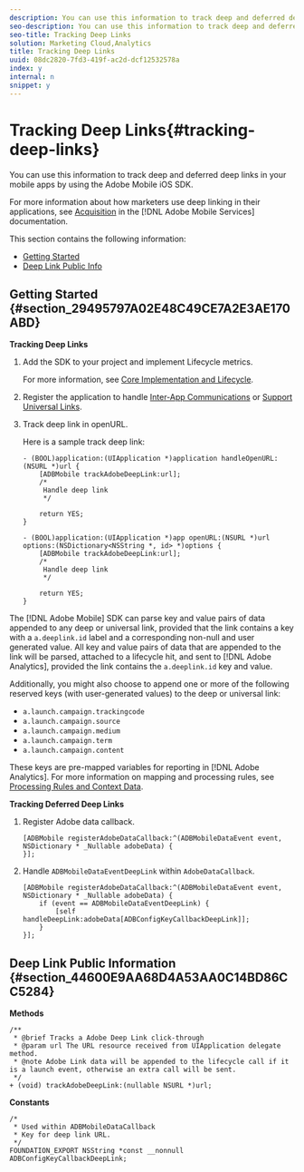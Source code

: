 ```yaml
---
description: You can use this information to track deep and deferred deep links in your mobile apps by using the Adobe Mobile iOS SDK.
seo-description: You can use this information to track deep and deferred deep links in your mobile apps by using the Adobe Mobile iOS SDK.
seo-title: Tracking Deep Links
solution: Marketing Cloud,Analytics
title: Tracking Deep Links
uuid: 08dc2820-7fd3-419f-ac2d-dcf12532578a
index: y
internal: n
snippet: y
---
```


# Tracking Deep Links{#tracking-deep-links}

You can use this information to track deep and deferred deep links in your mobile apps by using the Adobe Mobile iOS SDK.

For more information about how marketers use deep linking in their applications, see [Acquisition](https://marketing.adobe.com/resources/help/en_US/mobile/index.html?f=acquisition_main) in the [!DNL Adobe Mobile Services] documentation.

This section contains the following information:

* [Getting Started](../../acquisition-main/tracking-deep-links/tracking-deep-links.md#section_29495797A02E48C49CE7A2E3AE170ABD) 
* [Deep Link Public Info](../../acquisition-main/tracking-deep-links/tracking-deep-links.md#section_44600E9AA68D4A53AA0C14BD86CC5284)

## Getting Started {#section_29495797A02E48C49CE7A2E3AE170ABD}

**Tracking Deep Links**

1. Add the SDK to your project and implement Lifecycle metrics.

   For more information, see [Core Implementation and Lifecycle](../../getting-started/dev-qs.md#concept_13176B6E37F547D6935E37125F457972). 
1. Register the application to handle [Inter-App Communications](https://developer.apple.com/library/ios/documentation/iPhone/Conceptual/iPhoneOSProgrammingGuide/Inter-AppCommunication/Inter-AppCommunication.html#//apple_ref/doc/uid/TP40007072-CH6-SW10) or [Support Universal Links](https://developer.apple.com/library/ios/documentation/General/Conceptual/AppSearch/UniversalLinks.html). 

1. Track deep link in openURL.

   Here is a sample track deep link:

   ```
   - (BOOL)application:(UIApplication *)application handleOpenURL:(NSURL *)url { 
       [ADBMobile trackAdobeDeepLink:url]; 
       /* 
        Handle deep link 
        */ 
     
       return YES; 
   } 
     
   - (BOOL)application:(UIApplication *)app openURL:(NSURL *)url options:(NSDictionary<NSString *, id> *)options { 
       [ADBMobile trackAdobeDeepLink:url]; 
       /* 
        Handle deep link 
        */ 
     
       return YES; 
   }
   ```

The [!DNL Adobe Mobile] SDK can parse key and value pairs of data appended to any deep or universal link, provided that the link contains a key with a `a.deeplink.id` label and a corresponding non-null and user generated value. All key and value pairs of data that are appended to the link will be parsed, attached to a lifecycle hit, and sent to [!DNL Adobe Analytics], provided the link contains the `a.deeplink.id` key and value.

Additionally, you might also choose to append one or more of the following reserved keys (with user-generated values) to the deep or universal link:

* `a.launch.campaign.trackingcode` 
* `a.launch.campaign.source` 
* `a.launch.campaign.medium` 
* `a.launch.campaign.term` 
* `a.launch.campaign.content`

These keys are pre-mapped variables for reporting in [!DNL Adobe Analytics]. For more information on mapping and processing rules, see [Processing Rules and Context Data](../../getting-started/proc-rules.md#concept_4DAF0756D0DB43BD8C0627E023665FA5).

**Tracking Deferred Deep Links**

1. Register Adobe data callback.

   ```
   [ADBMobile registerAdobeDataCallback:^(ADBMobileDataEvent event, NSDictionary * _Nullable adobeData) { 
   }];
   ```

1. Handle `ADBMobileDataEventDeepLink` within `AdobeDataCallback`.

   ```
   [ADBMobile registerAdobeDataCallback:^(ADBMobileDataEvent event, NSDictionary * _Nullable adobeData) { 
       if (event == ADBMobileDataEventDeepLink) { 
           [self handleDeepLink:adobeData[ADBConfigKeyCallbackDeepLink]]; 
       } 
   }];
   ```

## Deep Link Public Information {#section_44600E9AA68D4A53AA0C14BD86CC5284}

**Methods**

```
/** 
 * @brief Tracks a Adobe Deep Link click-through 
 * @param url The URL resource received from UIApplication delegate method. 
 * @note Adobe Link data will be appended to the lifecycle call if it is a launch event, otherwise an extra call will be sent. 
 */ 
+ (void) trackAdobeDeepLink:(nullable NSURL *)url;
```

**Constants**

```
/* 
 * Used within ADBMobileDataCallback 
 * Key for deep link URL. 
 */ 
FOUNDATION_EXPORT NSString *const __nonnull ADBConfigKeyCallbackDeepLink;
```

